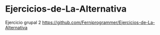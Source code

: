 # Ejercicios-de-La-Alternativa
Ejercicio grupal 2
https://github.com/Ferniprogrammer/Ejercicios-de-La-Alternativa
